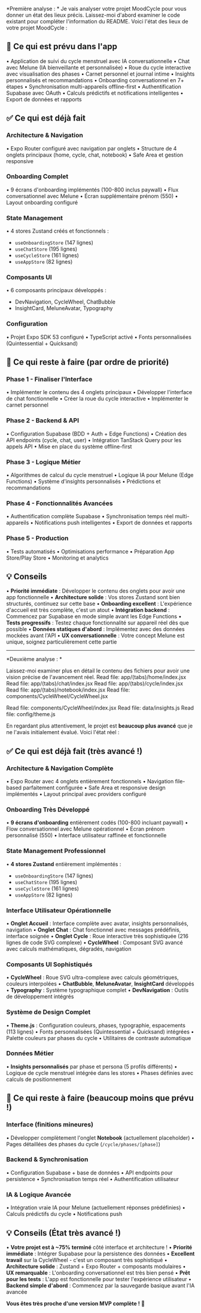 *Première analyse : *
Je vais analyser votre projet MoodCycle pour vous donner un état des lieux précis. Laissez-moi d'abord examiner le code existant pour compléter l'information du README.
Voici l'état des lieux de votre projet MoodCycle :

## 🎯 **Ce qui est prévu dans l'app**

• Application de suivi du cycle menstruel avec IA conversationnelle
• Chat avec Melune (IA bienveillante et personnalisée)
• Roue du cycle interactive avec visualisation des phases
• Carnet personnel et journal intime
• Insights personnalisés et recommandations
• Onboarding conversationnel en 7+ étapes
• Synchronisation multi-appareils offline-first
• Authentification Supabase avec OAuth
• Calculs prédictifs et notifications intelligentes
• Export de données et rapports

## ✅ **Ce qui est déjà fait**

### Architecture & Navigation
• Expo Router configuré avec navigation par onglets
• Structure de 4 onglets principaux (home, cycle, chat, notebook)
• Safe Area et gestion responsive

### Onboarding Complet
• 9 écrans d'onboarding implémentés (100-800 inclus paywall)
• Flux conversationnel avec Melune
• Écran supplémentaire prénom (550)
• Layout onboarding configuré

### State Management
• 4 stores Zustand créés et fonctionnels :
  - `useOnboardingStore` (147 lignes)
  - `useChatStore` (195 lignes)  
  - `useCycleStore` (161 lignes)
  - `useAppStore` (82 lignes)

### Composants UI
• 6 composants principaux développés :
  - DevNavigation, CycleWheel, ChatBubble
  - InsightCard, MeluneAvatar, Typography

### Configuration
• Projet Expo SDK 53 configuré
• TypeScript activé
• Fonts personnalisées (Quintessential + Quicksand)

## 🔄 **Ce qui reste à faire (par ordre de priorité)**

### Phase 1 - Finaliser l'Interface
• Implémenter le contenu des 4 onglets principaux
• Développer l'interface de chat fonctionnelle
• Créer la roue du cycle interactive
• Implémenter le carnet personnel

### Phase 2 - Backend & API
• Configuration Supabase (BDD + Auth + Edge Functions)
• Création des API endpoints (cycle, chat, user)
• Intégration TanStack Query pour les appels API
• Mise en place du système offline-first

### Phase 3 - Logique Métier
• Algorithmes de calcul du cycle menstruel
• Logique IA pour Melune (Edge Functions)
• Système d'insights personnalisés
• Prédictions et recommandations

### Phase 4 - Fonctionnalités Avancées
• Authentification complète Supabase
• Synchronisation temps réel multi-appareils
• Notifications push intelligentes
• Export de données et rapports

### Phase 5 - Production
• Tests automatisés
• Optimisations performance
• Préparation App Store/Play Store
• Monitoring et analytics

## 💡 **Conseils**

• **Priorité immédiate** : Développer le contenu des onglets pour avoir une app fonctionnelle
• **Architecture solide** : Vos stores Zustand sont bien structurés, continuez sur cette base
• **Onboarding excellent** : L'expérience d'accueil est très complète, c'est un atout
• **Intégration backend** : Commencez par Supabase en mode simple avant les Edge Functions
• **Tests progressifs** : Testez chaque fonctionnalité sur appareil réel dès que possible
• **Données statiques d'abord** : Implémentez avec des données mockées avant l'API
• **UX conversationnelle** : Votre concept Melune est unique, soignez particulièrement cette partie

---

*Deuxième analyse : *

Laissez-moi examiner plus en détail le contenu des fichiers pour avoir une vision précise de l'avancement réel.
Read file: app/(tabs)/home/index.jsx
Read file: app/(tabs)/chat/index.jsx
Read file: app/(tabs)/cycle/index.jsx
Read file: app/(tabs)/notebook/index.jsx
Read file: components/CycleWheel/CycleWheel.jsx

Read file: components/CycleWheel/index.jsx
Read file: data/insights.js
Read file: config/theme.js

En regardant plus attentivement, le projet est **beaucoup plus avancé** que je ne l'avais initialement évalué. Voici l'état réel :

## ✅ **Ce qui est déjà fait (très avancé !)**

### Architecture & Navigation Complète
• Expo Router avec 4 onglets entièrement fonctionnels
• Navigation file-based parfaitement configurée
• Safe Area et responsive design implémentés
• Layout principal avec providers configuré

### Onboarding Très Développé
• **9 écrans d'onboarding** entièrement codés (100-800 incluant paywall)
• Flow conversationnel avec Melune opérationnel
• Écran prénom personnalisé (550)
• Interface utilisateur raffinée et fonctionnelle

### State Management Professionnel
• **4 stores Zustand** entièrement implémentés :
  - `useOnboardingStore` (147 lignes)
  - `useChatStore` (195 lignes)  
  - `useCycleStore` (161 lignes)
  - `useAppStore` (82 lignes)

### Interface Utilisateur Opérationnelle
• **Onglet Accueil** : Interface complète avec avatar, insights personnalisés, navigation
• **Onglet Chat** : Chat fonctionnel avec messages prédéfinis, interface soignée
• **Onglet Cycle** : Roue interactive très sophistiquée (216 lignes de code SVG complexe)
• **CycleWheel** : Composant SVG avancé avec calculs mathématiques, dégradés, navigation

### Composants UI Sophistiqués
• **CycleWheel** : Roue SVG ultra-complexe avec calculs géométriques, couleurs interpolées
• **ChatBubble**, **MeluneAvatar**, **InsightCard** développés
• **Typography** : Système typographique complet
• **DevNavigation** : Outils de développement intégrés

### Système de Design Complet
• **Theme.js** : Configuration couleurs, phases, typographie, espacements (113 lignes)
• Fonts personnalisées (Quintessential + Quicksand) intégrées
• Palette couleurs par phases du cycle
• Utilitaires de contraste automatique

### Données Métier
• **Insights personnalisés** par phase et persona (5 profils différents)
• Logique de cycle menstruel intégrée dans les stores
• Phases définies avec calculs de positionnement

## 🔄 **Ce qui reste à faire (beaucoup moins que prévu !)**

### Interface (finitions mineures)
• Développer complètement l'onglet **Notebook** (actuellement placeholder)
• Pages détaillées des phases du cycle (`/cycle/phases/[phase]`)

### Backend & Synchronisation
• Configuration Supabase + base de données
• API endpoints pour persistence
• Synchronisation temps réel
• Authentification utilisateur

### IA & Logique Avancée
• Intégration vraie IA pour Melune (actuellement réponses prédéfinies)
• Calculs prédictifs du cycle
• Notifications push

## 💡 **Conseils (État très avancé !)**

• **Votre projet est à ~75% terminé** côté interface et architecture !
• **Priorité immédiate** : Intégrer Supabase pour la persistence des données
• **Excellent travail** sur la CycleWheel - c'est un composant très sophistiqué
• **Architecture solide** : Zustand + Expo Router + composants modulaires
• **UX remarquable** : L'onboarding conversationnel est très bien pensé
• **Prêt pour les tests** : L'app est fonctionnelle pour tester l'expérience utilisateur
• **Backend simple d'abord** : Commencez par la sauvegarde basique avant l'IA avancée

**Vous êtes très proche d'une version MVP complète !** 🚀